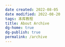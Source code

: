 ```yaml
---
date created: 2022-08-05
date modified: 2022-08-20
tags: 本库教程
title: About Archive
dg-home: true
dg-publish: true
permalink: /archive
---
```

